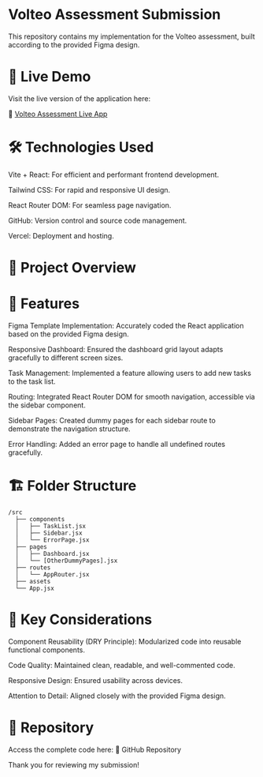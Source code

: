 # Volteo Assessment Submission
This repository contains my implementation for the Volteo assessment, built according to the provided Figma design.

# 🚀 Live Demo
Visit the live version of the application here:

🔗 [ Volteo Assessment Live App](https://volteo-assessment-mayank.vercel.app/)

# 🛠 Technologies Used
Vite + React: For efficient and performant frontend development.

Tailwind CSS: For rapid and responsive UI design.

React Router DOM: For seamless page navigation.

GitHub: Version control and source code management.

Vercel: Deployment and hosting.

# 📂 Project Overview

# 📌 Features
Figma Template Implementation: Accurately coded the React application based on the provided Figma design.

Responsive Dashboard: Ensured the dashboard grid layout adapts gracefully to different screen sizes.

Task Management: Implemented a feature allowing users to add new tasks to the task list.

Routing: Integrated React Router DOM for smooth navigation, accessible via the sidebar component.

Sidebar Pages: Created dummy pages for each sidebar route to demonstrate the navigation structure.

Error Handling: Added an error page to handle all undefined routes gracefully.


# 🏗 Folder Structure
```
/src
  ├── components
  │   ├── TaskList.jsx
  │   ├── Sidebar.jsx
  │   └── ErrorPage.jsx
  ├── pages
  │   ├── Dashboard.jsx
  │   └── [OtherDummyPages].jsx
  ├── routes
  │   └── AppRouter.jsx
  ├── assets
  └── App.jsx
```
# 🔄 Key Considerations
Component Reusability (DRY Principle): Modularized code into reusable functional components.

Code Quality: Maintained clean, readable, and well-commented code.

Responsive Design: Ensured usability across devices.

Attention to Detail: Aligned closely with the provided Figma design.


# 📌 Repository
Access the complete code here:
🔗 GitHub Repository

Thank you for reviewing my submission!
